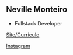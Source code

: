 ## Neville Monteiro
- Fullstack Developer

[Site/Curriculo](https://n3vill.github.io)

[Instagram](https://instagram.com/m_nevill)